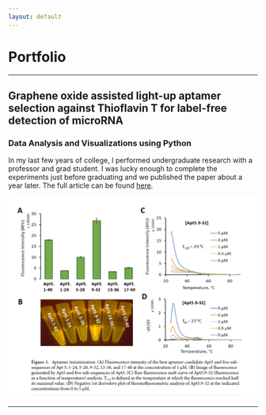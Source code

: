 ```yaml
---
layout: default
---
```


# Portfolio
---
## Graphene oxide assisted light-up aptamer selection against Thioflavin T for label-free detection of microRNA

### Data Analysis and Visualizations using Python
In my last few years of college, I performed undergraduate research with a professor and grad student. I was lucky enough to complete the experiments just before graduating and we published the paper about a year later. The full article can be found [here](https://www.nature.com/articles/s41598-021-83640-z#Tab1).
<center><img src="images/aptamer article fig 3.png"/></center>




---
